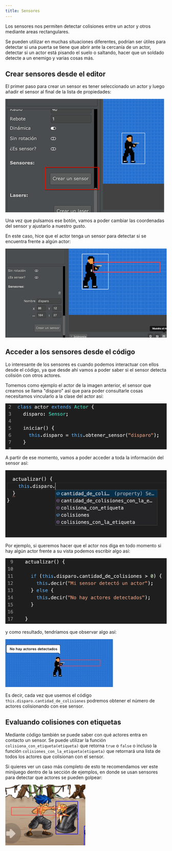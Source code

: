 ```yaml
---
title: Sensores
---
```


Los sensores nos permiten detectar colisiones entre un actor y otros
mediante areas rectangulares.

Se pueden utilizar en muchas situaciones diferentes, podrían ser útiles
para detectar si una puerta se tiene que abrir ante la cercanía de un
actor, detectar si un actor está pisando el suelo o saltando, hacer que un
soldado detecte a un enemigo y varias cosas más.



## Crear sensores desde el editor

El primer paso para crear un sensor es tener seleccionado un actor y luego
añadir el sensor al final de la lista de propiedades:

![](imagenes/sensores/crear-sensor-1.png)

Una vez que pulsamos ese botón, vamos a poder cambiar las coordenadas del sensor
y ajustarlo a nuestro gusto.

En este caso, hice que el actor tenga un sensor para detectar si se encuentra
frente a algún actor:

![](imagenes/sensores/crear-sensor-2.png)


## Acceder a los sensores desde el código

Lo interesante de los sensores es cuando podemos interactuar con ellos desde el
código, ya que desde ahí vamos a poder saber si el sensor detecta colisión con otros actores.

Tomemos como ejemplo el actor de la imagen anterior, el sensor que creamos se llama "disparo" así
que para poder consultarle cosas necesitamos vincularlo a la clase del actor así:

![](imagenes/sensores/codigo-1.png)

A partir de ese momento, vamos a poder acceder a toda la información del sensor así:

![](imagenes/sensores/codigo-2.png)

Por ejemplo, si queremos hacer que el actor nos diga en todo momento si hay algún actor
frente a su vista podemos escribir algo así:

![](imagenes/sensores/codigo-3.png)

y como resultado, tendríamos que observar algo así:


![](imagenes/sensores/ejemplo.gif)


Es decir, cada vez que usemos el código `this.disparo.cantidad_de_colisiones` podremos
obtener el número de actores colisionando con ese sensor.

## Evaluando colisiones con etiquetas

Mediante código también se puede saber con qué actores entra en contacto un
sensor. Se puede utilizar la función `colisiona_con_etiqueta(etiqueta)` que retorna
`true` o `false` o incluso la función `colisiones_con_la_etiqueta(etiqueta)` que
retornará una lista de todos los actores que colisionan con el sensor.

Si quieres ver un caso más completo de esto te recomendamos ver este minijuego
dentro de la sección de ejemplos, en donde se usan sensores para detectar que
actores se pueden golpear:

![](imagenes/sensores/avanzado.png)
